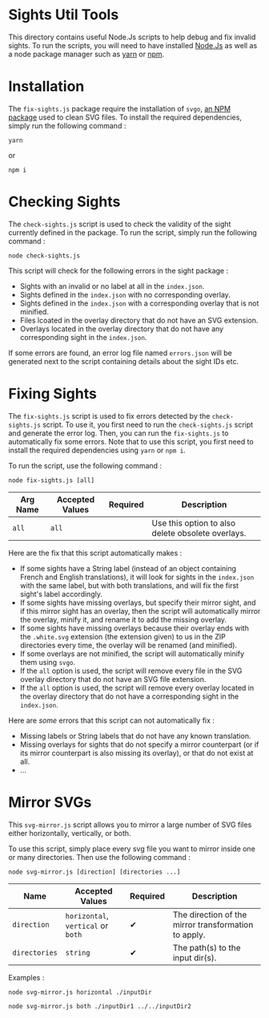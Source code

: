 # Sights Util Tools
This directory contains useful Node.Js scripts to help debug and fix invalid sights. To run the scripts, you will need
to have installed [Node.Js](https://nodejs.org/en/) as well as a node package manager such as
[yarn](https://yarnpkg.com/) or [npm](https://www.npmjs.com/).

# Installation
The `fix-sights.js` package require the installation of `svgo`, [an NPM package](https://github.com/svg/svgo) used to
clean SVG files. To install the required dependencies, simply run the following command :

```shell
yarn
```

or

```shell
npm i
```

# Checking Sights
The `check-sights.js` script is used to check the validity of the sight currently defined in the package. To run the
script, simply run the following command :

```shell
node check-sights.js
```

This script will check for the following errors in the sight package :

- Sights with an invalid or no label at all in the `index.json`.
- Sights defined in the `index.json` with no corresponding overlay.
- Sights defined in the `index.json` with a corresponding overlay that is not minified.
- Files lcoated in the overlay directory that do not have an SVG extension.
- Overlays located in the overlay directory that do not have any corresponding sight in the `index.json`.

If some errors are found, an error log file named `errors.json` will be generated next to the script containing details
about the sight IDs etc.

# Fixing Sights
The `fix-sights.js` script is used to fix errors detected by the `check-sights.js` script. To use it, you first need to
run the `check-sights.js` script and generate the error log. Then, you can run the `fix-sights.js` to automatically fix
some errors. Note that to use this script, you first need to install the required dependencies using `yarn` or `npm i`.

To run the script, use the following command :

```shell
node fix-sights.js [all]
```

| Arg Name | Accepted Values | Required | Description                                       |
|----------|-----------------|----------|---------------------------------------------------|
| `all`    | `all`           |          | Use this option to also delete obsolete overlays. |

Here are the fix that this script automatically makes :

- If some sights have a String label (instead of an object containing French and English translations), it will look for
  sights in the `index.json` with the same label, but with both translations, and will fix the first sight's label
  accordingly.
- If some sights have missing overlays, but specify their mirror sight, and if this mirror sight has an overlay, then
  the script will automatically mirror the overlay, minify it, and rename it to add the missing overlay.
- If some sights have missing overlays because their overlay ends with the `.white.svg` extension (the extension given)
  to us in the ZIP directories every time, the overlay will be renamed (and minified).
- If some overlays are not minified, the script will automatically minify them using `svgo`.
- If the `all` option is used, the script will remove every file in the SVG overlay directory that do not have an SVG
  file extension.
- If the `all` option is used, the script will remove every overlay located in the overlay directory that do not have
  a corresponding sight in the `index.json`.

Here are _some_ errors that this script can not automatically fix :

- Missing labels or String labels that do not have any known translation.
- Missing overlays for sights that do not specify a mirror counterpart (or if its mirror counterpart is also missing its
  overlay), or that do not exist at all.
- ...

# Mirror SVGs
This `svg-mirror.js` script allows you to mirror a large number of SVG files either horizontally, vertically, or both.

To use this script, simply place every svg file you want to mirror inside one or many directories. Then
use the following command :

```shell
node svg-mirror.js [direction] [directories ...]
```

| Name          | Accepted Values                    | Required | Description                                          |
|---------------|------------------------------------|----------|------------------------------------------------------|
| `direction`   | `horizontal`, `vertical` or `both` | ✔        | The direction of the mirror transformation to apply. |
| `directories` | `string`                           | ✔        | The path(s) to the input dir(s).                     |

Examples :

```shell
node svg-mirror.js horizontal ./inputDir
```

```shell
node svg-mirror.js both ./inputDir1 ../../inputDir2
```
